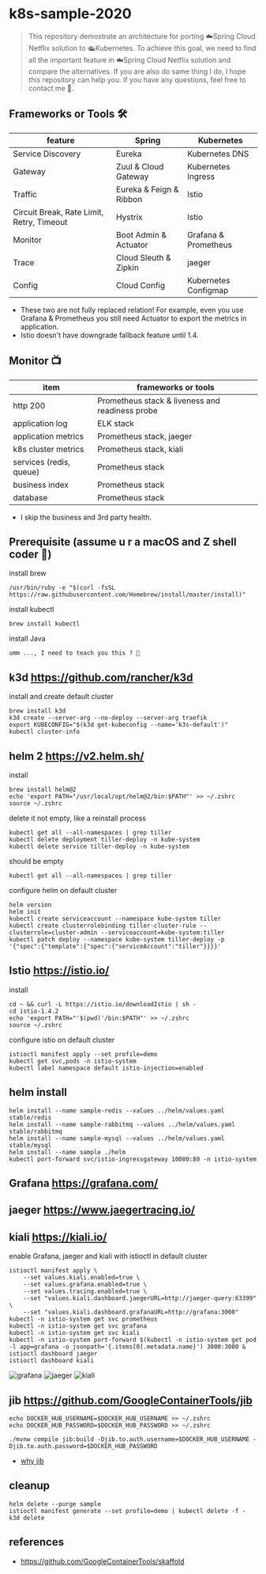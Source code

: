 # k8s-sample-2020
> This repository demostrate an architecture for porting ☁️Spring Cloud Netflix solution to 🛳Kubernetes. To achieve this goal, we need to find all the important feature in ☁️Spring Cloud Netflix solution and compare the alternatives. If you are also do same thing I do, I hope this repository can help you. If you have any questions, feel free to contact me 🙂.

## Frameworks or Tools 🛠
|feature|Spring|Kubernetes|
|---|---|---|
|Service Discovery|Eureka|Kubernetes DNS|
|Gateway|Zuul & Cloud Gateway|Kubernetes Ingress|
|Traffic|Eureka & Feign & Ribbon|Istio|
|Circuit Break, Rate Limit, Retry, Timeout|Hystrix|Istio|
|Monitor|Boot Admin & Actuator|Grafana & Prometheus|
|Trace|Cloud Sleuth & Zipkin|jaeger|
|Config|Cloud Config|Kubernetes Configmap|
* These two are not fully replaced relation! For example, even you use Grafana & Prometheus you still need Actuator to export the metrics in application.
* Istio doesn't have downgrade fallback feature until 1.4.

## Monitor 📺
|item|frameworks or tools|
|---|---|
|http 200|Prometheus stack & liveness and readiness probe|
|application log|ELK stack|
|application metrics|Prometheus stack, jaeger|
|k8s cluster metrics|Prometheus stack, kiali|
|services (redis, queue)|Prometheus stack|
|business index|Prometheus stack|
|database|Prometheus stack|
* I skip the business and 3rd party health.

## Prerequisite (assume u r a macOS and Z shell coder 👻)
install brew
```
/usr/bin/ruby -e "$(curl -fsSL https://raw.githubusercontent.com/Homebrew/install/master/install)"
```
install kubectl
```
brew install kubectl
```
install Java
```
umm ..., I need to teach you this ? 🤣
```

## k3d https://github.com/rancher/k3d
install and create default cluster
```
brew install k3d
k3d create --server-arg --no-deploy --server-arg traefik
export KUBECONFIG="$(k3d get-kubeconfig --name='k3s-default')"
kubectl cluster-info
```

## helm 2 https://v2.helm.sh/
install
```
brew install helm@2
echo 'export PATH="/usr/local/opt/helm@2/bin:$PATH"' >> ~/.zshrc
source ~/.zshrc
```
delete it not empty, like a reinstall process
```
kubectl get all --all-namespaces | grep tiller
kubectl delete deployment tiller-deploy -n kube-system
kubectl delete service tiller-deploy -n kube-system
```
should be empty
```
kubectl get all --all-namespaces | grep tiller
```
configure helm on default cluster
```
helm version
helm init
kubectl create serviceaccount --namespace kube-system tiller
kubectl create clusterrolebinding tiller-cluster-rule --clusterrole=cluster-admin --serviceaccount=kube-system:tiller
kubectl patch deploy --namespace kube-system tiller-deploy -p '{"spec":{"template":{"spec":{"serviceAccount":"tiller"}}}}'
```

## Istio https://istio.io/
install
```
cd ~ && curl -L https://istio.io/downloadIstio | sh -
cd istio-1.4.2
echo 'export PATH="'$(pwd)'/bin:$PATH"' >> ~/.zshrc
source ~/.zshrc
```
configure istio on default cluster
```
istioctl manifest apply --set profile=demo
kubectl get svc,pods -n istio-system
kubectl label namespace default istio-injection=enabled
```

## helm install
```
helm install --name sample-redis --values ../helm/values.yaml stable/redis
helm install --name sample-rabbitmq --values ../helm/values.yaml stable/rabbitmq
helm install --name sample-mysql --values ../helm/values.yaml stable/mysql
helm install --name sample ./helm
kubectl port-forward svc/istio-ingressgateway 10080:80 -n istio-system
```

## Grafana https://grafana.com/
## jaeger https://www.jaegertracing.io/
## kiali https://kiali.io/
enable Grafana, jaeger and kiali with istioctl in default cluster
```
istioctl manifest apply \
    --set values.kiali.enabled=true \
    --set values.grafana.enabled=true \
    --set values.tracing.enabled=true \
    --set "values.kiali.dashboard.jaegerURL=http://jaeger-query:63399" \
    --set "values.kiali.dashboard.grafanaURL=http://grafana:3000"
kubectl -n istio-system get svc prometheus
kubectl -n istio-system get svc grafana
kubectl -n istio-system get svc kiali
kubectl -n istio-system port-forward $(kubectl -n istio-system get pod -l app=grafana -o jsonpath='{.items[0].metadata.name}') 3000:3000 &
istioctl dashboard jaeger
istioctl dashboard kiali
```
![grafana](https://github.com/Jian-Min-Huang/k8s-sample-2020/blob/master/doc/images/grafana.png?raw=true)
![jaeger](https://github.com/Jian-Min-Huang/k8s-sample-2020/blob/master/doc/images/jaeger.png?raw=true)
![kiali](https://github.com/Jian-Min-Huang/k8s-sample-2020/blob/master/doc/images/kiali.png?raw=true)

## jib https://github.com/GoogleContainerTools/jib
```
echo DOCKER_HUB_USERNAME=$DOCKER_HUB_USERNAME >> ~/.zshrc
echo DOCKER_HUB_PASSWORD=$DOCKER_HUB_PASSWORD >> ~/.zshrc

./mvnw compile jib:build -Djib.to.auth.username=$DOCKER_HUB_USERNAME -Djib.to.auth.password=$DOCKER_HUB_PASSWORD
```
* [why jib](https://github.com/Jian-Min-Huang/tech-note/issues/32)

## cleanup
```
helm delete --purge sample
istioctl manifest generate --set profile=demo | kubectl delete -f -
k3d delete
```

## references
* https://github.com/GoogleContainerTools/skaffold
